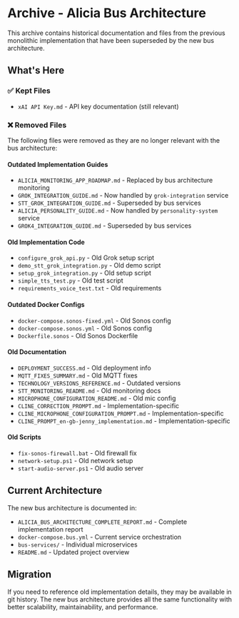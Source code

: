 # Archive - Alicia Bus Architecture

This archive contains historical documentation and files from the previous monolithic implementation that have been superseded by the new bus architecture.

## What's Here

### ✅ **Kept Files**
- `xAI API Key.md` - API key documentation (still relevant)

### ❌ **Removed Files**
The following files were removed as they are no longer relevant with the bus architecture:

#### **Outdated Implementation Guides**
- `ALICIA_MONITORING_APP_ROADMAP.md` - Replaced by bus architecture monitoring
- `GROK_INTEGRATION_GUIDE.md` - Now handled by `grok-integration` service
- `STT_GROK_INTEGRATION_GUIDE.md` - Superseded by bus services
- `ALICIA_PERSONALITY_GUIDE.md` - Now handled by `personality-system` service
- `GROK4_INTEGRATION_GUIDE.md` - Superseded by bus services

#### **Old Implementation Code**
- `configure_grok_api.py` - Old Grok setup script
- `demo_stt_grok_integration.py` - Old demo script
- `setup_grok_integration.py` - Old setup script
- `simple_tts_test.py` - Old test script
- `requirements_voice_test.txt` - Old requirements

#### **Outdated Docker Configs**
- `docker-compose.sonos-fixed.yml` - Old Sonos config
- `docker-compose.sonos.yml` - Old Sonos config
- `Dockerfile.sonos` - Old Sonos Dockerfile

#### **Old Documentation**
- `DEPLOYMENT_SUCCESS.md` - Old deployment info
- `MQTT_FIXES_SUMMARY.md` - Old MQTT fixes
- `TECHNOLOGY_VERSIONS_REFERENCE.md` - Outdated versions
- `STT_MONITORING_README.md` - Old monitoring docs
- `MICROPHONE_CONFIGURATION_README.md` - Old mic config
- `CLINE_CORRECTION_PROMPT.md` - Implementation-specific
- `CLINE_MICROPHONE_CONFIGURATION_PROMPT.md` - Implementation-specific
- `CLINE_PROMPT_en-gb-jenny_implementation.md` - Implementation-specific

#### **Old Scripts**
- `fix-sonos-firewall.bat` - Old firewall fix
- `network-setup.ps1` - Old network setup
- `start-audio-server.ps1` - Old audio server

## Current Architecture

The new bus architecture is documented in:
- `ALICIA_BUS_ARCHITECTURE_COMPLETE_REPORT.md` - Complete implementation report
- `docker-compose.bus.yml` - Current service orchestration
- `bus-services/` - Individual microservices
- `README.md` - Updated project overview

## Migration

If you need to reference old implementation details, they may be available in git history. The new bus architecture provides all the same functionality with better scalability, maintainability, and performance.
